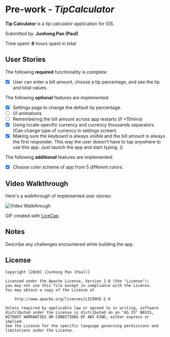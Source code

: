 # Pre-work - *TipCalculator*

**Tip Calculator** is a tip calculator application for iOS.

Submitted by: **Junhong Pan (Paul)**

Time spent: **8** hours spent in total

## User Stories

The following **required** functionality is complete:

* [x] User can enter a bill amount, choose a tip percentage, and see the tip and total values.

The following **optional** features are implemented:
* [x] Settings page to change the default tip percentage.
* [ ] UI animations
* [ ] Remembering the bill amount across app restarts (if <10mins)
* [x] Using locale-specific currency and currency thousands separators. (Can change type of currency in settings screen)
* [x] Making sure the keyboard is always visible and the bill amount is always the first responder. This way the user doesn't have to tap anywhere to use this app. Just launch the app and start typing. ()

The following **additional** features are implemented:

- [x] Choose color scheme of app from 5 different colors.

## Video Walkthrough 

Here's a walkthrough of implemented user stories:

<img src='ezgif-1-5af3231f5eb6.gif' title='Video Walkthrough' width='' alt='Video Walkthrough' />

GIF created with [LiceCap](http://www.cockos.com/licecap/).

## Notes

Describe any challenges encountered while building the app.

## License

    Copyright [2020] [Junhong Pan (Paul)]

    Licensed under the Apache License, Version 2.0 (the "License");
    you may not use this file except in compliance with the License.
    You may obtain a copy of the License at

        http://www.apache.org/licenses/LICENSE-2.0

    Unless required by applicable law or agreed to in writing, software
    distributed under the License is distributed on an "AS IS" BASIS,
    WITHOUT WARRANTIES OR CONDITIONS OF ANY KIND, either express or implied.
    See the License for the specific language governing permissions and
    limitations under the License.
